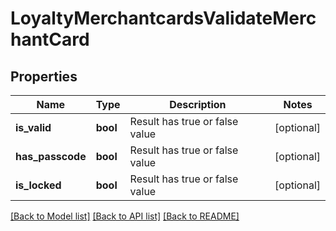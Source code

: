 # LoyaltyMerchantcardsValidateMerchantCard

## Properties
Name | Type | Description | Notes
------------ | ------------- | ------------- | -------------
**is_valid** | **bool** | Result has true or false value | [optional] 
**has_passcode** | **bool** | Result has true or false value | [optional] 
**is_locked** | **bool** | Result has true or false value | [optional] 

[[Back to Model list]](../README.md#documentation-for-models) [[Back to API list]](../README.md#documentation-for-api-endpoints) [[Back to README]](../README.md)


